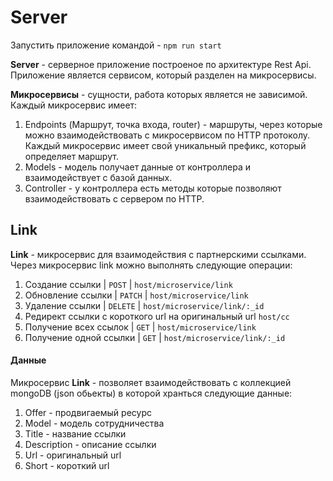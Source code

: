 # Server

Запустить приложение командой - `npm run start`

__Server__ - серверное приложение построеное по архитектуре Rest Api. Приложение является сервисом, который разделен на микросервисы. 

__Микросервисы__ - сущности, работа которых является не зависимой. Каждый микросервис имеет: 

1. Endpoints (Маршрут, точка входа, router) - маршруты, через которые можно взаимодействовать с микросервисом по HTTP протоколу. Каждый микросервис имеет свой уникальный префикс, который определяет маршрут.
2. Models - модель получает данные от контроллера и взаимодействует с базой данных.
3. Controller - у контроллера есть методы которые позволяют взаимодействовать с сервером по HTTP.

## Link

__Link__ - микросервис для взаимодействия с партнерскими ссылками. Через микросервис link можно выполнять следующие операции:

1. Создание ссылки | `POST` | `host/microservice/link`
2. Обновление ссылки | `PATCH` | `host/microservice/link` 
3. Удаление ссылки | `DELETE` | `host/microservice/link/:_id`
4. Редирект ссылки с короткого url на оригинальный url `host/cc` 
5. Получение всех ссылок | `GET` | `host/microservice/link`
6. Получение одной ссылки | `GET` | `host/microservice/link/:_id`

#### Данные

Микросервис __Link__ - позволяет взаимодействовать с коллекцией mongoDB (json обьекты) в которой хранться следующие данные:

1. Offer - продвигаемый ресурс
2. Model - модель сотрудничества
3. Title - название ссылки
4. Description - описание ссылки
5. Url - оригинальный url
6. Short - короткий url



